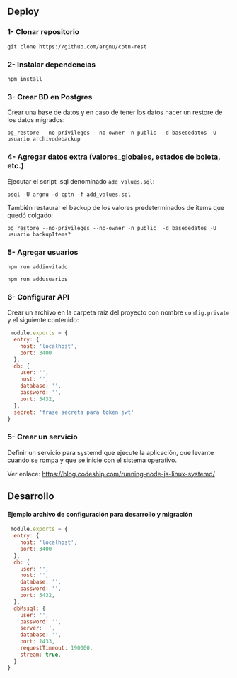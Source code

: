 ## Deploy

### 1- Clonar repositorio

`git clone https://github.com/argnu/cptn-rest`

### 2- Instalar dependencias

`npm install`

### 3- Crear BD en Postgres

Crear una base de datos y en caso de tener los datos hacer un restore de los datos migrados:

`pg_restore --no-privileges --no-owner -n public  -d basededatos -U usuario archivodebackup`

### 4- Agregar datos extra (valores_globales, estados de boleta, etc.)

Ejecutar el script .sql denominado `add_values.sql`:

`psql -U argnu -d cptn -f add_values.sql`

También restaurar el backup de los valores predeterminados de items que quedó colgado:

`pg_restore --no-privileges --no-owner -n public  -d basededatos -U usuario backupItems?`

### 5- Agregar usuarios

`npm run addinvitado`

`npm run addusuarios`


### 6- Configurar API

Crear un archivo en la carpeta raíz del proyecto con nombre `config.private` y
el siguiente contenido:

```javascript
 module.exports = {
  entry: {
    host: 'localhost',
    port: 3400
  },
  db: {
    user: '',
    host: '',
    database: '',
    password: '',
    port: 5432,
  },
  secret: 'frase secreta para token jwt'
}
```

### 5- Crear un servicio

Definir un servicio para systemd que ejecute la aplicación, que levante cuando se rompa y que se inicie con el sistema operativo.

Ver enlace: https://blog.codeship.com/running-node-js-linux-systemd/


## Desarrollo

#### Ejemplo archivo de configuración para desarrollo y migración
```javascript
 module.exports = {
  entry: {
    host: 'localhost',
    port: 3400
  },
  db: {
    user: '',
    host: '',
    database: '',
    password: '',
    port: 5432,
  },
  dbMssql: {
    user: '',
    password: '',
    server: '',
    database: '',
    port: 1433,
    requestTimeout: 190000,
    stream: true,
  }
}
```
